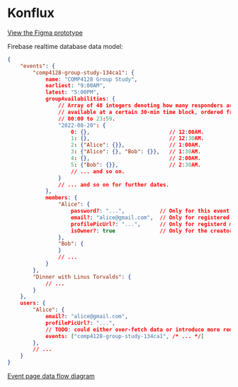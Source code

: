 # Konflux

[View the Figma prototype](https://www.figma.com/file/E6o0Sv89AQKycuUQGApd7L/Konflux?node-id=0%3A1)

Firebase realtime database data model:
```json
{
    "events": {
        "comp4128-group-study-134ca1": {
            name: "COMP4128 Group Study",
            earliest: "9:00AM",
            latest: "5:00PM",
            groupAvailabilities: {
                // Array of 48 integers denoting how many responders are
                // available at a certain 30-min time block, ordered from
                // 00:00 to 23:59.
                "2022-08-20": {
                    0: {},                         // 12:00AM.
                    1: {},                         // 12:30AM.
                    2: {"Alice": {}},              // 1:00AM.
                    3: {"Alice": {}, "Bob": {}},   // 1:30AM.
                    4: {},                         // 2:00AM.
                    5: {"Bob": {}},                // 2:30AM.
                    // ... and so on.
                }
                // ... and so on for further dates.
            },
            members: {
                "Alice": {
                    password?: "...",           // Only for this event.
                    email?: "alice@gmail.com",  // Only for registered members.
                    profilePicUrl?: "...",      // Only for registerd members.
                    isOwner?: true              // Only for the creator.
                },
                "Bob": {
                }
                // ...
            }
        },
        "Dinner with Linus Torvalds": {
            // ...
        }
    },
    users: {
        "Alice": {
            email?: "alice@gmail.com",
            profilePicUrl?: "...",
            // TODO: could either over-fetch data or introduce more redundancy in `events`.
            events: ["comp4128-group-study-134ca1", /* ... */]
        },
        // ...
    }
}
```

[Event page data flow diagram](https://lucid.app/lucidchart/ec76bcc5-6b82-4de8-961c-aa971d1c9a03/edit?invitationId=inv_ea7b2985-b5f6-4788-b2e7-e343cb63d7dd#)
